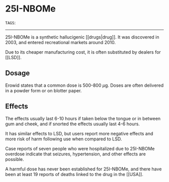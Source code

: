 # 25I-NBOMe
`TAGS`: 

---
25I-NBOMe is a synthetic hallucigenic [[drugs|drug]]. It was discovered in 2003, and entered recreational markets around 2010.

Due to its cheaper manufacturing cost, it is often substituted by dealers for [[LSD]]. 

## Dosage
Erowid states that a common dose is 500-800 $\mu$g. Doses are often delivered in a powder form or on blotter paper. 

## Effects
The effects usually last 6-10 hours if taken below the tongue or in between gum and cheek, and if snorted the effects usually last 4-6 hours. 

It has similar effects to LSD, but users report more negative effects and more risk of harm following use when compared to LSD. 

Case reports of seven people who were hospitalized due to 25I-NBOMe overdose indicate that seizures, hypertension, and other effects are possible. 

A harmful dose has never been established for 25I-NBOMe, and there have been at least 19 reports of deaths linked to the drug in the [[USA]].